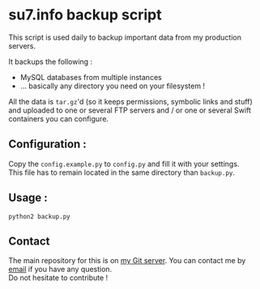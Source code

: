 # su7.info backup script
This script is used daily to backup important data from my production servers.

It backups the following :

* MySQL databases from multiple instances
* ... basically any directory you need on your filesystem !

All the data is `tar.gz`'d (so it keeps permissions, symbolic links and stuff) and uploaded to one or several FTP servers and / or one or several Swift containers you can configure.

## Configuration :
Copy the `config.example.py` to `config.py` and fill it with your settings.  
This file has to remain located in the same directory than `backup.py`.

## Usage :
`python2 backup.py`

## Contact
The main repository for this is on [my Git server](http://git.quba.fr/su7_info/backups.git/). You can contact me by [email](mailto:quentin@quba.fr) if you have any question.  
Do not hesitate to contribute !
